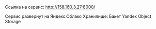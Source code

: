 Ссылка на сервис: http://158.160.3.27:8000/

Сервис развернут на Яндекс.Облако 
Хранилище: Бакет Yandex Object Storage
